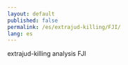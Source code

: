 ```yaml
---
layout: default
published: false
permalink: /es/extrajud-killing/FJI/
lang: es
---
```


extrajud-killing analysis FJI
